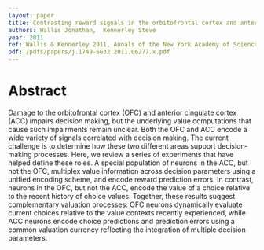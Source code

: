```yaml
---
layout: paper
title: Contrasting reward signals in the orbitofrontal cortex and anterior cingulate cortex
authors: Wallis Jonathan,  Kennerley Steve
year: 2011
ref: Wallis & Kennerley 2011, Annals of the New York Academy of Sciences
pdf: /pdfs/papers/j.1749-6632.2011.06277.x.pdf
---
```


# Abstract

Damage to the orbitofrontal cortex (OFC) and anterior cingulate cortex (ACC) impairs decision making, but the underlying value computations that cause such impairments remain unclear. Both the OFC and ACC encode a wide variety of signals correlated with decision making. The current challenge is to determine how these two different areas support decision‐making processes. Here, we review a series of experiments that have helped define these roles. A special population of neurons in the ACC, but not the OFC, multiplex value information across decision parameters using a unified encoding scheme, and encode reward prediction errors. In contrast, neurons in the OFC, but not the ACC, encode the value of a choice relative to the recent history of choice values. Together, these results suggest complementary valuation processes: OFC neurons dynamically evaluate current choices relative to the value contexts recently experienced, while ACC neurons encode choice predictions and prediction errors using a common valuation currency reflecting the integration of multiple decision parameters.